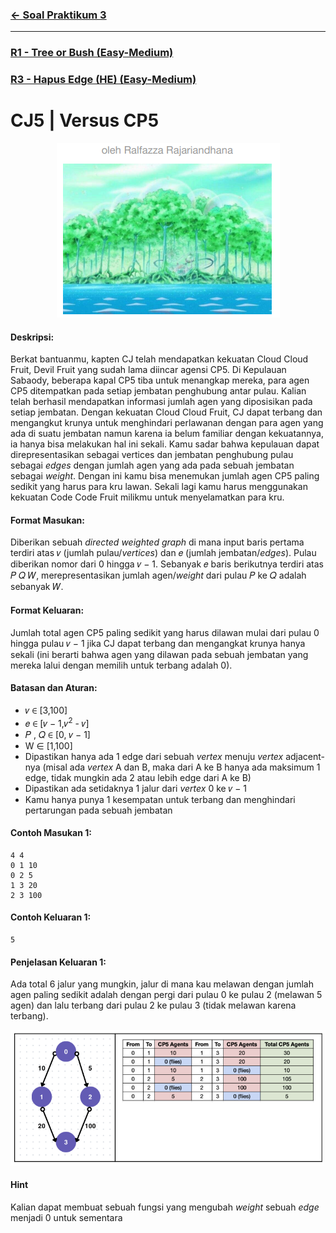 ### [← Soal Praktikum 3](../../)
<hr />

### [R1 - Tree or Bush (Easy-Medium)](../prob-R1)
### [R3 - Hapus Edge (HE) (Easy-Medium)](../prob-R3)
# CJ5 | Versus CP5
<p align="center">
  <a href="https://minesweeper.ralfazza.com/">
    <img src="../../../assets/cj5.png"/>
  </a>  
</p>

#### Deskripsi: 
Berkat bantuanmu, kapten CJ telah mendapatkan kekuatan Cloud Cloud Fruit, Devil Fruit yang sudah lama diincar agensi CP5. Di Kepulauan Sabaody, beberapa kapal CP5 tiba untuk menangkap mereka, para agen CP5 ditempatkan pada setiap jembatan penghubung antar pulau. Kalian telah berhasil mendapatkan informasi jumlah agen yang diposisikan pada setiap jembatan. Dengan kekuatan Cloud Cloud Fruit, CJ dapat terbang dan mengangkut krunya untuk menghindari perlawanan dengan para agen yang ada di suatu jembatan namun karena ia belum familiar dengan kekuatannya, ia hanya bisa melakukan hal ini sekali. Kamu sadar bahwa kepulauan dapat direpresentasikan sebagai vertices dan jembatan penghubung pulau sebagai _edges_ dengan jumlah agen yang ada pada sebuah jembatan sebagai _weight_. Dengan ini kamu bisa menemukan jumlah agen CP5 paling sedikit yang harus para kru lawan. Sekali lagi kamu harus menggunakan kekuatan Code Code Fruit milikmu untuk menyelamatkan para kru.


#### Format Masukan:
Diberikan sebuah _directed weighted graph_ di mana input baris pertama terdiri atas 𝑣 (jumlah pulau/_vertices_) dan 𝑒 (jumlah jembatan/_edges_). Pulau diberikan nomor dari 0 hingga 𝑣 − 1. Sebanyak 𝑒 baris berikutnya terdiri atas 𝑃 𝑄 𝑊, merepresentasikan jumlah agen/_weight_ dari pulau 𝑃 ke 𝑄 adalah sebanyak 𝑊.


#### Format Keluaran:
Jumlah total agen CP5 paling sedikit yang harus dilawan mulai dari pulau 0 hingga pulau 𝑣 − 1 jika CJ dapat terbang dan mengangkat krunya hanya sekali (ini berarti bahwa agen yang dilawan pada sebuah jembatan yang mereka lalui dengan memilih untuk terbang adalah 0).


#### Batasan dan Aturan:
- 𝑣 ∈ [3,100]
- 𝑒 ∈ [𝑣 − 1,𝑣<sup>2</sup> - 𝑣]
- 𝑃 , 𝑄 ∈ [0, 𝑣 − 1]
- W ∈ [1,100]
- Dipastikan hanya ada 1 edge dari sebuah _vertex_ menuju _vertex_ adjacent-nya (misal ada _vertex_ A dan B, maka dari A ke B hanya ada maksimum 1 edge, tidak mungkin ada 2 atau lebih edge dari A ke B)
- Dipastikan ada setidaknya 1 jalur dari _vertex_ 0 ke 𝑣 − 1
- Kamu hanya punya 1 kesempatan untuk terbang dan menghindari pertarungan pada sebuah jembatan

#### Contoh Masukan 1:
```
4 4
0 1 10
0 2 5
1 3 20
2 3 100
```

#### Contoh Keluaran 1:
```
5
```

#### Penjelasan Keluaran 1:
Ada total 6 jalur yang mungkin, jalur di mana kau melawan dengan jumlah agen paling sedikit adalah dengan pergi dari pulau 0 ke pulau 2 (melawan 5 agen) dan lalu terbang dari pulau 2 ke pulau 3 (tidak melawan karena terbang).
<p align="center">
    <img src="../../../assets/cj5_explanation-1.png"/>
</p>

#### Hint
Kalian dapat membuat sebuah fungsi yang mengubah _weight_ sebuah _edge_ menjadi 0 untuk sementara
